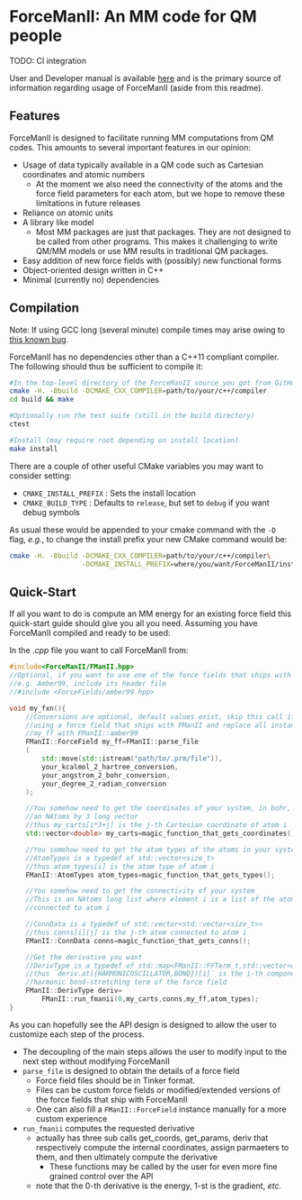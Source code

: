 # ForceManII: An MM code for QM people

TODO: CI integration

User and Developer manual is available
[here](https://ryanmrichard.github.io/ForceManII/) and is the primary source of
information regarding usage of ForceManII (aside from this readme).

## Features

ForceManII is designed to facilitate running MM computations from QM codes. This
amounts to several important features in our opinion:

- Usage of data typically available in a QM code such as Cartesian coordinates
  and atomic numbers
  - At the moment we also need the connectivity of the atoms and the force field
  parameters for each atom, but we hope to remove these limitations in future
  releases
- Reliance on atomic units
- A library like model
  - Most MM packages are just that packages.  They are not designed to be called
    from other programs.  This makes it challenging to write QM/MM models or
    use MM results in traditional QM packages.
- Easy addition of new force fields with (possibly) new functional forms
- Object-oriented design written in C++
- Minimal (currently no) dependencies


## Compilation

Note: If using GCC long (several minute) compile times may arise owing to
[this known bug](https://gcc.gnu.org/bugzilla/show_bug.cgi?id=55402).

ForceManII has no dependencies other than a C++11 compliant compiler.  The
following should thus be sufficient to compile it:

~~~.sh
#In the top-level directory of the ForceManII source you got from GitHub
cmake -H. -Bbuild -DCMAKE_CXX_COMPILER=path/to/your/c++/compiler
cd build && make

#Optionally run the test suite (still in the build directory)
ctest

#Install (may require root depending on install location)
make install
~~~


There are a couple of other useful CMake variables you may want to consider
setting:

- `CMAKE_INSTALL_PREFIX` : Sets the install location
- `CMAKE_BUILD_TYPE` : Defaults to `release`, but set to `debug` if you want
  debug symbols

As usual these would be appended to your cmake command with the `-D` flag,
*e.g.*, to change the install prefix your new CMake command would be:

~~~.sh
cmake -H. -Bbuild -DCMAKE_CXX_COMPILER=path/to/your/c++/compiler\
                  -DCMAKE_INSTALL_PREFIX=where/you/want/ForceManII/installed
~~~


## Quick-Start

If all you want to do is compute an MM energy for an existing force field this
quick-start guide should give you all you need.  Assuming you have ForceManII
compiled and ready to be used:

In the *.cpp* file you want to call ForceManII from:
~~~.cpp
#include<ForceManII/FManII.hpp>
//Optional, if you want to use one of the force fields that ships with FManII
//e.g. Amber99, include its header file
//#include <ForceFields/amber99.hpp>

void my_fxn(){
    //Conversions are optional, default values exist, skip this call if you are
    //using a force field that ships with FManII and replace all instances of
    //my_ff with FManII::amber99
    FManII::ForceField my_ff=FManII::parse_file
    (
        std::move(std::istream("path/to/.prm/file")),
        your_kcalmol_2_hartree_conversion,
        your_angstrom_2_bohr_conversion,
        your_degree_2_radian_conversion
    );

    //You somehow need to get the coordinates of your system, in bohr, into
    //an NAtoms by 3 long vector
    //thus my_carts[i*3+j] is the j-th Cartesian coordinate of atom i
    std::vector<double> my_carts=magic_function_that_gets_coordinates();

    //You somehow need to get the atom types of the atoms in your system
    //AtomTypes is a typedef of std::vector<size_t>
    //thus atom_types[i] is the atom type of atom i
    FManII::AtomTypes atom_types=magic_function_that_gets_types();

    //You somehow need to get the connectivity of your system
    //This is an NAtoms long list where element i is a list of the atoms
    //connected to atom i

    //ConnData is a typedef of std::vector<std::vector<size_t>>
    //thus conns[i][j] is the j-th atom connected to atom i
    FManII::ConnData conns=magic_function_that_gets_conns();

    //Get the derivative you want
    //DerivType is a typedef of std::map<FManII::FFTerm_t,std::vector<double>>
    //thus `deriv.at({HARMONICOSCILLATOR,BOND})[i]` is the i-th component of the
    //harmonic bond-stretching term of the force field
    FManII::DerivType deriv=
        FManII::run_fmanii(0,my_carts,conns,my_ff,atom_types);
}
~~~

As you can hopefully see the API design is designed to allow the user to
customize each step of the process.

- The decoupling of the main steps allows the user to modify input to the
  next step without modifying ForceManII
- `parse_file` is designed to obtain the details of a force field
   - Force field files should be in Tinker format.
   - Files can be custom force fields or modified/extended versions of the
     force fields that ship with ForceManII
   - One can also fill a `FManII::ForceField` instance manually for a more
     custom experience
- `run_fmanii` computes the requested derivative
  - actually has three sub calls get_coords, get_params, deriv that
    respectively compute the internal coordinates, assign parmaeters to them,
    and then ultimately compute the derivative
    - These functions may be called by the user for even more fine grained
      control over the API
  - note that the 0-th derivative is the energy, 1-st is the gradient, *etc.*
